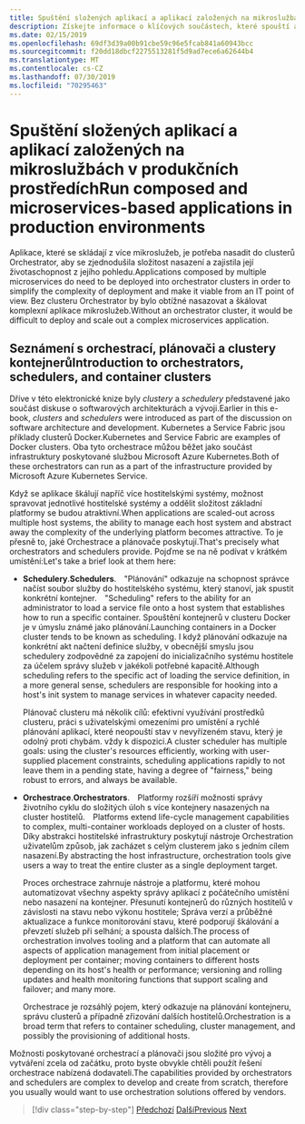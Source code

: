 ```yaml
---
title: Spuštění složených aplikací a aplikací založených na mikroslužbách v produkčních prostředích
description: Získejte informace o klíčových součástech, které spouští aplikace založené na kontejnerech v produkčním prostředí.
ms.date: 02/15/2019
ms.openlocfilehash: 69df3d39a00b91cbe59c96e5fcab841a60943bcc
ms.sourcegitcommit: f20dd18dbcf2275513281f5d9ad7ece6a62644b4
ms.translationtype: MT
ms.contentlocale: cs-CZ
ms.lasthandoff: 07/30/2019
ms.locfileid: "70295463"
---
```

# <a name="run-composed-and-microservices-based-applications-in-production-environments"></a><span data-ttu-id="a09ed-103">Spuštění složených aplikací a aplikací založených na mikroslužbách v produkčních prostředích</span><span class="sxs-lookup"><span data-stu-id="a09ed-103">Run composed and microservices-based applications in production environments</span></span>

<span data-ttu-id="a09ed-104">Aplikace, které se skládají z více mikroslužeb, je potřeba nasadit do clusterů Orchestrator, aby se zjednodušila složitost nasazení a zajistila její životaschopnost z jejího pohledu.</span><span class="sxs-lookup"><span data-stu-id="a09ed-104">Applications composed by multiple microservices do need to be deployed into orchestrator clusters in order to simplify the complexity of deployment and make it viable from an IT point of view.</span></span> <span data-ttu-id="a09ed-105">Bez clusteru Orchestrator by bylo obtížné nasazovat a škálovat komplexní aplikace mikroslužeb.</span><span class="sxs-lookup"><span data-stu-id="a09ed-105">Without an orchestrator cluster, it would be difficult to deploy and scale out a complex microservices application.</span></span>

## <a name="introduction-to-orchestrators-schedulers-and-container-clusters"></a><span data-ttu-id="a09ed-106">Seznámení s orchestrací, plánovači a clustery kontejnerů</span><span class="sxs-lookup"><span data-stu-id="a09ed-106">Introduction to orchestrators, schedulers, and container clusters</span></span>

<span data-ttu-id="a09ed-107">Dříve v této elektronické knize byly *clustery* a *schedulery* představené jako součást diskuse o softwarových architekturách a vývoji.</span><span class="sxs-lookup"><span data-stu-id="a09ed-107">Earlier in this e-book, *clusters* and *schedulers* were introduced as part of the discussion on software architecture and development.</span></span> <span data-ttu-id="a09ed-108">Kubernetes a Service Fabric jsou příklady clusterů Docker.</span><span class="sxs-lookup"><span data-stu-id="a09ed-108">Kubernetes and Service Fabric are examples of Docker clusters.</span></span> <span data-ttu-id="a09ed-109">Oba tyto orchestrace můžou běžet jako součást infrastruktury poskytované službou Microsoft Azure Kubernetes.</span><span class="sxs-lookup"><span data-stu-id="a09ed-109">Both of these orchestrators can run as a part of the infrastructure provided by Microsoft Azure Kubernetes Service.</span></span>

<span data-ttu-id="a09ed-110">Když se aplikace škálují napříč více hostitelskými systémy, možnost spravovat jednotlivé hostitelské systémy a oddělit složitost základní platformy se budou atraktivní.</span><span class="sxs-lookup"><span data-stu-id="a09ed-110">When applications are scaled-out across multiple host systems, the ability to manage each host system and abstract away the complexity of the underlying platform becomes attractive.</span></span> <span data-ttu-id="a09ed-111">To je přesně to, jaké Orchestrace a plánovače poskytují.</span><span class="sxs-lookup"><span data-stu-id="a09ed-111">That's precisely what orchestrators and schedulers provide.</span></span> <span data-ttu-id="a09ed-112">Pojďme se na ně podívat v krátkém umístění:</span><span class="sxs-lookup"><span data-stu-id="a09ed-112">Let's take a brief look at them here:</span></span>

- <span data-ttu-id="a09ed-113">**Schedulery**.</span><span class="sxs-lookup"><span data-stu-id="a09ed-113">**Schedulers**.</span></span><span data-ttu-id="a09ed-114"> "Plánování" odkazuje na schopnost správce načíst soubor služby do hostitelského systému, který stanoví, jak spustit konkrétní kontejner.</span><span class="sxs-lookup"><span data-stu-id="a09ed-114"> "Scheduling" refers to the ability for an administrator to load a service file onto a host system that establishes how to run a specific container.</span></span> <span data-ttu-id="a09ed-115">Spouštění kontejnerů v clusteru Docker je v úmyslu známé jako plánování.</span><span class="sxs-lookup"><span data-stu-id="a09ed-115">Launching containers in a Docker cluster tends to be known as scheduling.</span></span> <span data-ttu-id="a09ed-116">I když plánování odkazuje na konkrétní akt načtení definice služby, v obecnější smyslu jsou schedulery zodpovědné za zapojení do inicializačního systému hostitele za účelem správy služeb v jakékoli potřebné kapacitě.</span><span class="sxs-lookup"><span data-stu-id="a09ed-116">Although scheduling refers to the specific act of loading the service definition, in a more general sense, schedulers are responsible for hooking into a host's init system to manage services in whatever capacity needed.</span></span>

   <span data-ttu-id="a09ed-117">Plánovač clusteru má několik cílů: efektivní využívání prostředků clusteru, práci s uživatelskými omezeními pro umístění a rychlé plánování aplikací, které neopouští stav v nevyřízeném stavu, který je odolný proti chybám. vždy k dispozici.</span><span class="sxs-lookup"><span data-stu-id="a09ed-117">A cluster scheduler has multiple goals: using the cluster's resources efficiently, working with user-supplied placement constraints, scheduling applications rapidly to not leave them in a pending state, having a degree of "fairness," being robust to errors, and always be available.</span></span>

- <span data-ttu-id="a09ed-118">**Orchestrace**.</span><span class="sxs-lookup"><span data-stu-id="a09ed-118">**Orchestrators**.</span></span><span data-ttu-id="a09ed-119"> Platformy rozšíří možnosti správy životního cyklu do složitých úloh s více kontejnery nasazených na cluster hostitelů.</span><span class="sxs-lookup"><span data-stu-id="a09ed-119"> Platforms extend life-cycle management capabilities to complex, multi-container workloads deployed on a cluster of hosts.</span></span> <span data-ttu-id="a09ed-120">Díky abstrakci hostitelské infrastruktury poskytují nástroje Orchestration uživatelům způsob, jak zacházet s celým clusterem jako s jedním cílem nasazení.</span><span class="sxs-lookup"><span data-stu-id="a09ed-120">By abstracting the host infrastructure, orchestration tools give users a way to treat the entire cluster as a single deployment target.</span></span>

   <span data-ttu-id="a09ed-121">Proces orchestrace zahrnuje nástroje a platformu, které mohou automatizovat všechny aspekty správy aplikací z počátečního umístění nebo nasazení na kontejner. Přesunutí kontejnerů do různých hostitelů v závislosti na stavu nebo výkonu hostitele; Správa verzí a průběžné aktualizace a funkce monitorování stavu, které podporují škálování a převzetí služeb při selhání; a spousta dalších.</span><span class="sxs-lookup"><span data-stu-id="a09ed-121">The process of orchestration involves tooling and a platform that can automate all aspects of application management from initial placement or deployment per container; moving containers to different hosts depending on its host's health or performance; versioning and rolling updates and health monitoring functions that support scaling and failover; and many more.</span></span>

   <span data-ttu-id="a09ed-122">Orchestrace je rozsáhlý pojem, který odkazuje na plánování kontejneru, správu clusterů a případně zřizování dalších hostitelů.</span><span class="sxs-lookup"><span data-stu-id="a09ed-122">Orchestration is a broad term that refers to container scheduling, cluster management, and possibly the provisioning of additional hosts.</span></span>

<span data-ttu-id="a09ed-123">Možnosti poskytované orchestrací a plánovači jsou složité pro vývoj a vytváření zcela od začátku, proto byste obvykle chtěli použít řešení orchestrace nabízená dodavateli.</span><span class="sxs-lookup"><span data-stu-id="a09ed-123">The capabilities provided by orchestrators and schedulers are complex to develop and create from scratch, therefore you usually would want to use orchestration solutions offered by vendors.</span></span>

>[!div class="step-by-step"]
><span data-ttu-id="a09ed-124">[Předchozí](index.md)
>[Další](manage-production-docker-environments.md)</span><span class="sxs-lookup"><span data-stu-id="a09ed-124">[Previous](index.md)
[Next](manage-production-docker-environments.md)</span></span>
